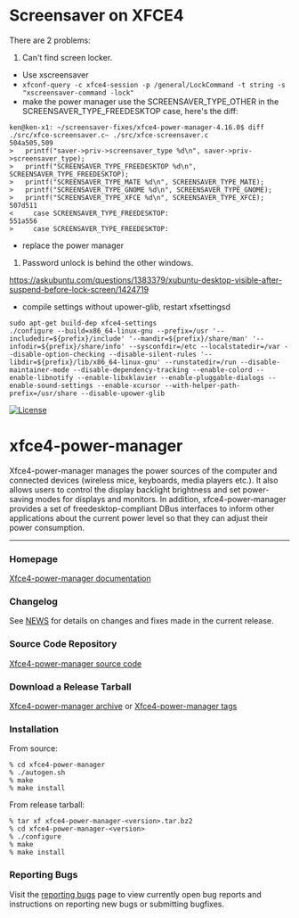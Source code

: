 # Screensaver on XFCE4

There are 2 problems:

1. Can't find screen locker.
- Use xscreensaver
- `xfconf-query -c xfce4-session -p /general/LockCommand -t string -s "xscreensaver-command -lock"`
- make the power manager use the SCREENSAVER_TYPE_OTHER in the SCREENSAVER_TYPE_FREEDESKTOP case, here's the diff:

```
ken@ken-x1: ~/screensaver-fixes/xfce4-power-manager-4.16.0$ diff ./src/xfce-screensaver.c~ ./src/xfce-screensaver.c
504a505,509
>   printf("saver->priv->screensaver_type %d\n", saver->priv->screensaver_type);
>   printf("SCREENSAVER_TYPE_FREEDESKTOP %d\n", SCREENSAVER_TYPE_FREEDESKTOP);
>   printf("SCREENSAVER_TYPE_MATE %d\n", SCREENSAVER_TYPE_MATE);
>   printf("SCREENSAVER_TYPE_GNOME %d\n", SCREENSAVER_TYPE_GNOME);
>   printf("SCREENSAVER_TYPE_XFCE %d\n", SCREENSAVER_TYPE_XFCE);
507d511
<     case SCREENSAVER_TYPE_FREEDESKTOP:
551a556
>     case SCREENSAVER_TYPE_FREEDESKTOP:
```
- replace the power manager

1. Password unlock is behind the other windows.

https://askubuntu.com/questions/1383379/xubuntu-desktop-visible-after-suspend-before-lock-screen/1424719

- compile settings without upower-glib, restart xfsettingsd

```
sudo apt-get build-dep xfce4-settings
./configure --build=x86_64-linux-gnu --prefix=/usr '--includedir=${prefix}/include' '--mandir=${prefix}/share/man' '--infodir=${prefix}/share/info' --sysconfdir=/etc --localstatedir=/var --disable-option-checking --disable-silent-rules '--libdir=${prefix}/lib/x86_64-linux-gnu' --runstatedir=/run --disable-maintainer-mode --disable-dependency-tracking --enable-colord --enable-libnotify --enable-libxklavier --enable-pluggable-dialogs --enable-sound-settings --enable-xcursor --with-helper-path-prefix=/usr/share --disable-upower-glib
```







[![License](https://img.shields.io/badge/License-GPL%20v2-blue.svg)](https://gitlab.xfce.org/xfce/xfce4-power-manager/-/blob/master/COPYING)

# xfce4-power-manager

Xfce4-power-manager manages the power sources of the computer and connected 
devices (wireless mice, keyboards, media players etc.). It also allows users 
to control the display backlight brightness and set power-saving modes for 
displays and monitors.
In addition, xfce4-power-manager provides a set of freedesktop-compliant DBus
interfaces to inform other applications about the current power level so that 
they can adjust their power consumption.

----

### Homepage

[Xfce4-power-manager documentation](https://docs.xfce.org/xfce/xfce4-power-manager/start)

### Changelog

See [NEWS](https://gitlab.xfce.org/xfce/xfce4-power-manager/-/blob/master/NEWS) for details on changes and fixes made in the current release.

### Source Code Repository

[Xfce4-power-manager source code](https://gitlab.xfce.org/xfce/xfce4-power-manager)

### Download a Release Tarball

[Xfce4-power-manager archive](https://archive.xfce.org/src/xfce/xfce4-power-manager)
    or
[Xfce4-power-manager tags](https://gitlab.xfce.org/xfce/xfce4-power-manager/-/tags)

### Installation

From source: 

    % cd xfce4-power-manager
    % ./autogen.sh
    % make
    % make install

From release tarball:

    % tar xf xfce4-power-manager-<version>.tar.bz2
    % cd xfce4-power-manager-<version>
    % ./configure
    % make
    % make install

### Reporting Bugs

Visit the [reporting bugs](https://docs.xfce.org/xfce/xfce4-power-manager/bugs) page to view currently open bug reports and instructions on reporting new bugs or submitting bugfixes.

